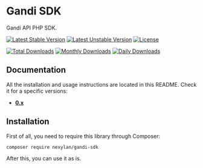 # Gandi SDK

Gandi API PHP SDK.

[![Latest Stable Version](https://poser.pugx.org/nexylan/gandi-sdk/v/stable)](https://packagist.org/packages/nexylan/gandi-sdk)
[![Latest Unstable Version](https://poser.pugx.org/nexylan/gandi-sdk/v/unstable)](https://packagist.org/packages/nexylan/gandi-sdk)
[![License](https://poser.pugx.org/nexylan/gandi-sdk/license)](https://packagist.org/packages/nexylan/gandi-sdk)

[![Total Downloads](https://poser.pugx.org/nexylan/gandi-sdk/downloads)](https://packagist.org/packages/nexylan/gandi-sdk)
[![Monthly Downloads](https://poser.pugx.org/nexylan/gandi-sdk/d/monthly)](https://packagist.org/packages/nexylan/gandi-sdk)
[![Daily Downloads](https://poser.pugx.org/nexylan/gandi-sdk/d/daily)](https://packagist.org/packages/nexylan/gandi-sdk)

## Documentation

All the installation and usage instructions are located in this README.
Check it for a specific versions:

* [__0.x__](https://github.com/nexylan/gandi-sdk/tree/master)

## Installation

First of all, you need to require this library through Composer:

``` bash
composer require nexylan/gandi-sdk
```

After this, you can use it as is.
